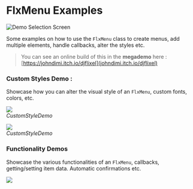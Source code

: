 # FlxMenu Examples

![Demo Selection Screen](https://i.imgur.com/VlmF2sr.png)

Some examples on how to use the `FlxMenu` class to create menus, add multiple elements, handle callbacks, alter the styles etc.

>You can see an online build of this in the **megademo** here : [https://johndimi.itch.io/djflixel](johndimi.itch.io/djflixel)

### Custom Styles Demo :

Showcase how you can alter the visual style of an `FlxMenu`, custom fonts, colors, etc.

![](https://i.imgur.com/82J7uIf.png)\
*CustomStyleDemo*

![](https://i.imgur.com/FkC7FZP.png)\
*CustomStyleDemo*


### Functionality Demos

Showcase the various functionalities of an `FlxMenu`, callbacks, getting/setting item data. Automatic confirmations etc.

![](https://i.imgur.com/HeVgD11.png)
